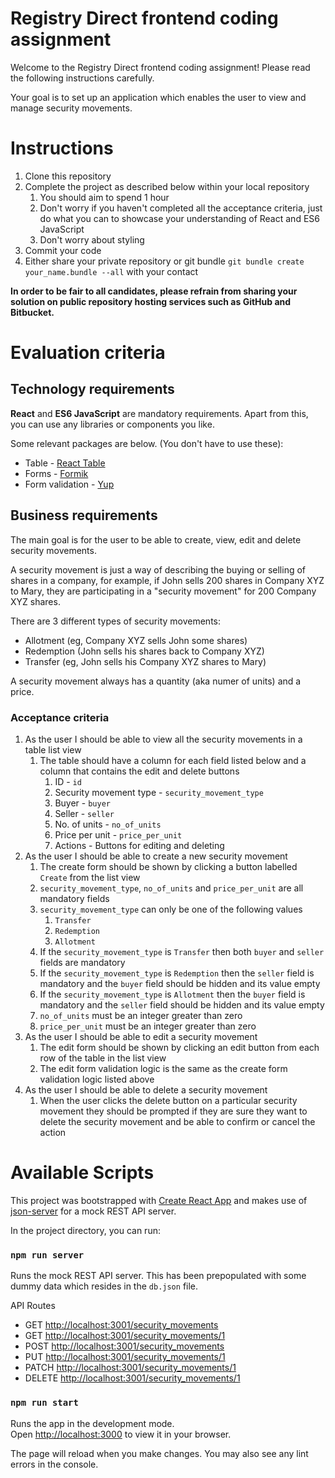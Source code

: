 # Registry Direct frontend coding assignment

Welcome to the Registry Direct frontend coding assignment! Please read the following instructions carefully.

Your goal is to set up an application which enables the user to view and manage security movements.

# Instructions
1. Clone this repository
2. Complete the project as described below within your local repository
   1. You should aim to spend 1 hour 
   2. Don't worry if you haven't completed all the acceptance criteria, just do what you can to showcase your understanding of React and ES6 JavaScript
   3. Don't worry about styling
3. Commit your code
4. Either share your private repository or git bundle `git bundle create your_name.bundle --all` with your contact

**In order to be fair to all candidates, please refrain from sharing your solution on public repository hosting 
services such as GitHub and Bitbucket.**

# Evaluation criteria

## Technology requirements

**React** and **ES6 JavaScript** are mandatory requirements. Apart from this, you can use any libraries or components
you like.

Some relevant packages are below. (You don't have to use these):
- Table - [React Table](https://www.npmjs.com/package/react-table)
- Forms - [Formik](https://www.npmjs.com/package/formik)
- Form validation - [Yup](https://www.npmjs.com/package/yup)

## Business requirements

The main goal is for the user to be able to create, view, edit and delete security movements.

A security movement is just a way of describing the buying or selling of shares in a company, for example, if John sells 200 shares in Company XYZ to Mary, they are participating in a "security movement" for 200 Company XYZ shares.

There are 3 different types of security movements:
- Allotment (eg,  Company XYZ sells John some shares)
- Redemption (John sells his shares back to Company XYZ)
- Transfer (eg, John sells his Company XYZ shares to Mary) 

A security movement always has a quantity (aka numer of units) and a price.

### Acceptance criteria

1. As the user I should be able to view all the security movements in a table list view
   1. The table should have a column for each field listed below and a column that contains the edit and delete buttons
      1. ID - `id`
      2. Security movement type - `security_movement_type`
      3. Buyer - `buyer`
      4. Seller - `seller`
      5. No. of units - `no_of_units`
      6. Price per unit - `price_per_unit`
      7. Actions - Buttons for editing and deleting
2. As the user I should be able to create a new security movement
   1. The create form should be shown by clicking a button labelled `Create` from the list view
   2. `security_movement_type`, `no_of_units` and `price_per_unit` are all mandatory fields
   3. `security_movement_type` can only be one of the following values
      1. `Transfer`
      2. `Redemption`
      3. `Allotment`
   4. If the `security_movement_type` is `Transfer` then both `buyer` and `seller` fields are mandatory
   5. If the `security_movement_type` is `Redemption` then the `seller` field is mandatory and the `buyer` field should be hidden and its value empty
   6. If the `security_movement_type` is `Allotment` then the `buyer` field is mandatory and the `seller` field should be hidden and its value empty
   7. `no_of_units` must be an integer greater than zero
   8. `price_per_unit` must be an integer greater than zero
3. As the user I should be able to edit a security movement
   1. The edit form should be shown by clicking an edit button from each row of the table in the list view
   2. The edit form validation logic is the same as the create form validation logic listed above
4. As the user I should be able to delete a security movement
   1. When the user clicks the delete button on a particular security movement they should be prompted if they are sure they want to delete the security movement and be able to confirm or cancel the action
 
# Available Scripts

This project was bootstrapped with [Create React App](https://github.com/facebook/create-react-app) and makes use of
[json-server](https://github.com/typicode/json-server) for a mock REST API server.

In the project directory, you can run:

### `npm run server`

Runs the mock REST API server. This has been prepopulated with some dummy data which resides in the `db.json` file.

API Routes
- GET [http://localhost:3001/security_movements](http://localhost:3001/security_movements)
- GET [http://localhost:3001/security_movements/1](http://localhost:3001/security_movements/1)
- POST [http://localhost:3001/security_movements](http://localhost:3001/security_movements)
- PUT [http://localhost:3001/security_movements/1](http://localhost:3001/security_movements/1)
- PATCH [http://localhost:3001/security_movements/1](http://localhost:3001/security_movements/1)
- DELETE [http://localhost:3001/security_movements/1](http://localhost:3001/security_movements/1)


### `npm run start`

Runs the app in the development mode.\
Open [http://localhost:3000](http://localhost:3000) to view it in your browser.

The page will reload when you make changes. You may also see any lint errors in the console.

